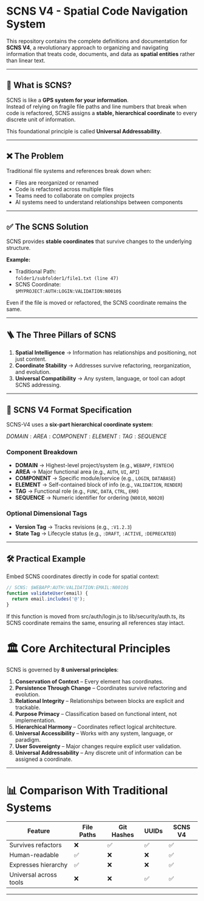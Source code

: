 # SCNS V4 - Spatial Code Navigation System

This repository contains the complete definitions and documentation for **SCNS V4**, a revolutionary approach to organizing and navigating information that treats code, documents, and data as **spatial entities** rather than linear text.

---

## 📌 What is SCNS?

SCNS is like a **GPS system for your information**.  
Instead of relying on fragile file paths and line numbers that break when code is refactored, SCNS assigns a **stable, hierarchical coordinate** to every discrete unit of information.  

This foundational principle is called **Universal Addressability**.

---

## ❌ The Problem

Traditional file systems and references break down when:

- Files are reorganized or renamed
- Code is refactored across multiple files
- Teams need to collaborate on complex projects
- AI systems need to understand relationships between components

---

## ✅ The SCNS Solution

SCNS provides **stable coordinates** that survive changes to the underlying structure.

**Example:**

- Traditional Path:  
  `folder1/subfolder1/file1.txt (line 47)`
- SCNS Coordinate:  
  `$MYPROJECT:AUTH:LOGIN:VALIDATION:N0010$`

Even if the file is moved or refactored, the SCNS coordinate remains the same.

---

## 🪜 The Three Pillars of SCNS

1. **Spatial Intelligence** → Information has relationships and positioning, not just content.  
2. **Coordinate Stability** → Addresses survive refactoring, reorganization, and evolution.  
3. **Universal Compatibility** → Any system, language, or tool can adopt SCNS addressing.  

---

## 🧩 SCNS V4 Format Specification

SCNS-V4 uses a **six-part hierarchical coordinate system**:

$DOMAIN:AREA:COMPONENT:ELEMENT:TAG:SEQUENCE$


### Component Breakdown

- **DOMAIN** → Highest-level project/system (e.g., `WEBAPP`, `FINTECH`)  
- **AREA** → Major functional area (e.g., `AUTH`, `UI`, `API`)  
- **COMPONENT** → Specific module/service (e.g., `LOGIN`, `DATABASE`)  
- **ELEMENT** → Self-contained block of info (e.g., `VALIDATION`, `RENDER`)  
- **TAG** → Functional role (e.g., `FUNC`, `DATA`, `CTRL`, `ERR`)  
- **SEQUENCE** → Numeric identifier for ordering (`N0010`, `N0020`)  

### Optional Dimensional Tags

- **Version Tag** → Tracks revisions (e.g., `:V1.2.3`)  
- **State Tag** → Lifecycle status (e.g., `:DRAFT`, `:ACTIVE`, `:DEPRECATED`)  

---

## 🛠 Practical Example

Embed SCNS coordinates directly in code for spatial context:

```javascript
// SCNS: $WEBAPP:AUTH:VALIDATION:EMAIL:N0010$
function validateUser(email) {
  return email.includes('@');
}
```
If this function is moved from src/auth/login.js to lib/security/auth.ts,
its SCNS coordinate remains the same, ensuring all references stay intact.

# 🏛 Core Architectural Principles

SCNS is governed by **8 universal principles**:

1. **Conservation of Context** – Every element has coordinates.  
2. **Persistence Through Change** – Coordinates survive refactoring and evolution.  
3. **Relational Integrity** – Relationships between blocks are explicit and trackable.  
4. **Purpose Primacy** – Classification based on functional intent, not implementation.  
5. **Hierarchical Harmony** – Coordinates reflect logical architecture.  
6. **Universal Accessibility** – Works with any system, language, or paradigm.  
7. **User Sovereignty** – Major changes require explicit user validation.  
8. **Universal Addressability** – Any discrete unit of information can be assigned a coordinate.  

---

# 📊 Comparison With Traditional Systems

| Feature                | File Paths | Git Hashes | UUIDs | SCNS V4 |
|-------------------------|------------|------------|-------|---------|
| Survives refactors      | ❌         | ✅         | ✅    | ✅      |
| Human-readable          | ✅         | ❌         | ❌    | ✅      |
| Expresses hierarchy     | ✅         | ❌         | ❌    | ✅      |
| Universal across tools  | ❌         | ❌         | ✅    | ✅      |

---
